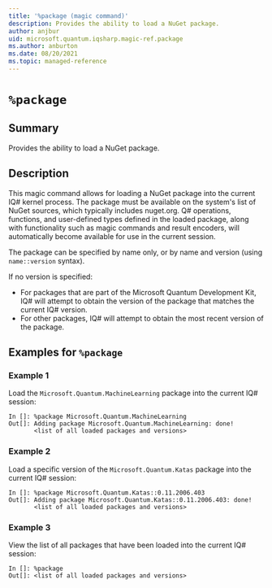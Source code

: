 ```yaml
---
title: '%package (magic command)'
description: Provides the ability to load a NuGet package.
author: anjbur
uid: microsoft.quantum.iqsharp.magic-ref.package
ms.author: anburton
ms.date: 08/20/2021
ms.topic: managed-reference
---
```


<!--
    NB: This file has been automatically generated from Microsoft.Quantum.IQSharp.Kernel.dll,
        please do not manually edit it.

    [DEBUG] JSON source:
        {"Name": "%package", "Documentation": {"Summary": "Provides the ability to load a NuGet package.", "Full": null, "Description": "\r\nThis magic command allows for loading a NuGet package into the current IQ# kernel process.\r\nThe package must be available on the system's list of NuGet sources, which typically includes nuget.org.\r\nQ# operations, functions, and user-defined types defined in the loaded package,\r\nalong with functionality such as magic commands and result encoders,\r\nwill automatically become available for use in the current session.\r\n\r\nThe package can be specified by name only, or by name and version (using `name::version` syntax).\r\n\r\nIf no version is specified:\r\n\r\n- For packages that are part of the Microsoft Quantum Development Kit, IQ# will attempt to\r\nobtain the version of the package that matches the current IQ# version.\r\n- For other packages, IQ# will attempt to obtain the most recent version of the package.\r\n                ", "Remarks": null, "Examples": ["\r\nLoad the `Microsoft.Quantum.MachineLearning` package into the current IQ# session:\r\n```\r\nIn []: %package Microsoft.Quantum.MachineLearning\r\nOut[]: Adding package Microsoft.Quantum.MachineLearning: done!\r\n       <list of all loaded packages and versions>\r\n```\r\n                    ", "\r\nLoad a specific version of the `Microsoft.Quantum.Katas` package into the current IQ# session:\r\n```\r\nIn []: %package Microsoft.Quantum.Katas::0.11.2006.403\r\nOut[]: Adding package Microsoft.Quantum.Katas::0.11.2006.403: done!\r\n       <list of all loaded packages and versions>\r\n```\r\n                    ", "\r\nView the list of all packages that have been loaded into the current IQ# session:\r\n```\r\nIn []: %package\r\nOut[]: <list of all loaded packages and versions>\r\n```\r\n                    "], "SeeAlso": null}, "AssemblyName": "Microsoft.Quantum.IQSharp.Kernel"}
-->

# `%package`

## Summary

Provides the ability to load a NuGet package.

## Description

This magic command allows for loading a NuGet package into the current IQ# kernel process.
The package must be available on the system's list of NuGet sources, which typically includes nuget.org.
Q# operations, functions, and user-defined types defined in the loaded package,
along with functionality such as magic commands and result encoders,
will automatically become available for use in the current session.

The package can be specified by name only, or by name and version (using `name::version` syntax).

If no version is specified:

- For packages that are part of the Microsoft Quantum Development Kit, IQ# will attempt to
obtain the version of the package that matches the current IQ# version.
- For other packages, IQ# will attempt to obtain the most recent version of the package.

## Examples for `%package`

### Example 1

Load the `Microsoft.Quantum.MachineLearning` package into the current IQ# session:
```
In []: %package Microsoft.Quantum.MachineLearning
Out[]: Adding package Microsoft.Quantum.MachineLearning: done!
       <list of all loaded packages and versions>
```

### Example 2

Load a specific version of the `Microsoft.Quantum.Katas` package into the current IQ# session:
```
In []: %package Microsoft.Quantum.Katas::0.11.2006.403
Out[]: Adding package Microsoft.Quantum.Katas::0.11.2006.403: done!
       <list of all loaded packages and versions>
```

### Example 3

View the list of all packages that have been loaded into the current IQ# session:
```
In []: %package
Out[]: <list of all loaded packages and versions>
```
